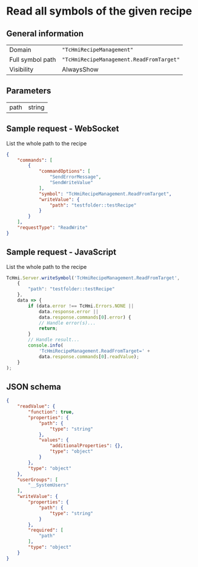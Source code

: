# Read all symbols of the given recipe

## General information

|  |  |
| - | - |
| Domain | `"TcHmiRecipeManagement"` |
| Full symbol path | `"TcHmiRecipeManagement.ReadFromTarget"` |
| Visibility | AlwaysShow |

## Parameters

|  |  |
| - | - |
| path | string |

## Sample request - WebSocket

List the whole path to the recipe
```json
{
    "commands": [
        {
            "commandOptions": [
                "SendErrorMessage",
                "SendWriteValue"
            ],
            "symbol": "TcHmiRecipeManagement.ReadFromTarget",
            "writeValue": {
                "path": "testfolder::testRecipe"
            }
        }
    ],
    "requestType": "ReadWrite"
}
```

## Sample request - JavaScript

List the whole path to the recipe
```javascript
TcHmi.Server.writeSymbol('TcHmiRecipeManagement.ReadFromTarget',
    {
        "path": "testfolder::testRecipe"
    },
    data => {
        if (data.error !== TcHmi.Errors.NONE ||
            data.response.error ||
            data.response.commands[0].error) {
            // Handle error(s)...
            return;
        }
        // Handle result...
        console.info(
            'TcHmiRecipeManagement.ReadFromTarget=' +
            data.response.commands[0].readValue);
    }
);
```

## JSON schema

```json
{
    "readValue": {
        "function": true,
        "properties": {
            "path": {
                "type": "string"
            },
            "values": {
                "additionalProperties": {},
                "type": "object"
            }
        },
        "type": "object"
    },
    "userGroups": [
        "__SystemUsers"
    ],
    "writeValue": {
        "properties": {
            "path": {
                "type": "string"
            }
        },
        "required": [
            "path"
        ],
        "type": "object"
    }
}
```
